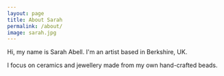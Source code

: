 ```yaml
---
layout: page
title: About Sarah
permalink: /about/
image: sarah.jpg
---
```


Hi, my name is Sarah Abell. I'm an artist based in Berkshire, UK.

I focus on ceramics and jewellery made from my own hand-crafted beads.


